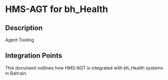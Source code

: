 # HMS-AGT for bh_Health

## Description

Agent Tooling

## Integration Points

This document outlines how HMS-AGT is integrated with bh_Health systems in Bahrain.
